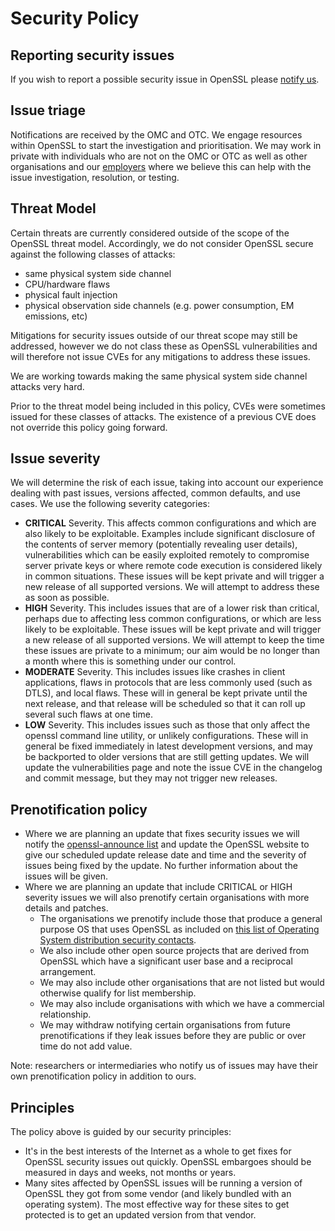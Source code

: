 Security Policy
===============

Reporting security issues
-------------------------

If you wish to report a possible security issue in OpenSSL please
[notify us](https://www.openssl.org/community/#securityreports).

Issue triage
------------

Notifications are received by the OMC and OTC. We engage resources within
OpenSSL to start the investigation and prioritisation. We may work in
private with individuals who are not on the OMC or OTC as well as other
organisations and our [employers](https://www.openssl.org/community/thanks.html)
where we believe this can help with the issue investigation, resolution, or
testing.

Threat Model
------------

Certain threats are currently considered outside of the scope of the
OpenSSL threat model. Accordingly, we do not consider OpenSSL secure
against the following classes of attacks:

 - same physical system side channel
 - CPU/hardware flaws
 - physical fault injection
 - physical observation side channels (e.g. power consumption,
   EM emissions, etc)

Mitigations for security issues outside of our threat scope may still be
addressed, however we do not class these as OpenSSL vulnerabilities and
will therefore not issue CVEs for any mitigations to address these issues.

We are working towards making the same physical system side channel attacks
very hard.

Prior to the threat model being included in this policy, CVEs were sometimes
issued for these classes of attacks. The existence of a previous CVE does
not override this policy going forward.

Issue severity
--------------

We will determine the risk of each issue, taking into account our experience
dealing with past issues, versions affected, common defaults, and use cases.
We use the following severity categories:

 - **CRITICAL** Severity. This affects common configurations and which are
   also likely to be exploitable. Examples include significant disclosure
   of the contents of server memory (potentially revealing user details),
   vulnerabilities which can be easily exploited remotely to compromise
   server private keys or where remote code execution is considered likely
   in common situations. These issues will be kept private and will trigger
   a new release of all supported versions. We will attempt to address these
   as soon as possible.
 - **HIGH** Severity. This includes issues that are of a lower risk than
   critical, perhaps due to affecting less common configurations, or which
   are less likely to be exploitable. These issues will be kept private and
   will trigger a new release of all supported versions. We will attempt to
   keep the time these issues are private to a minimum; our aim would be no
   longer than a month where this is something under our control.
 - **MODERATE** Severity. This includes issues like crashes in client
   applications, flaws in protocols that are less commonly used (such as
   DTLS), and local flaws. These will in general be kept private until the
   next release, and that release will be scheduled so that it can roll up
   several such flaws at one time.
 - **LOW** Severity. This includes issues such as those that only affect
   the openssl command line utility, or unlikely configurations. These will
   in general be fixed immediately in latest development versions, and may
   be backported to older versions that are still getting updates. We will
   update the vulnerabilities page and note the issue CVE in the changelog
   and commit message, but they may not trigger new releases.

Prenotification policy
----------------------

 - Where we are planning an update that fixes security issues we will notify
   the [openssl-announce list](https://mta.openssl.org/mailman/listinfo/openssl-announce)
   and update the OpenSSL website to give our scheduled update release date
   and time and the severity of issues being fixed by the update. No further
   information about the issues will be given.
 - Where we are planning an update that include CRITICAL or HIGH severity
   issues we will also prenotify certain organisations with more details
   and patches.
   - The organisations we prenotify include those that produce a general
     purpose OS that uses OpenSSL as included on [this list of Operating
     System distribution security contacts](http://oss-security.openwall.org/wiki/mailing-lists/distros).
   - We also include other open source projects that are derived from OpenSSL
     which have a significant user base and a reciprocal arrangement.
   - We may also include other organisations that are not listed but would
     otherwise qualify for list membership.
   - We may also include organisations with which we have a commercial
     relationship.
   - We may withdraw notifying certain organisations from future
     prenotifications if they leak issues before they are public or over time
     do not add value.

Note: researchers or intermediaries who notify us of issues may have their
own prenotification policy in addition to ours.

Principles
----------

The policy above is guided by our security principles:

 - It's in the best interests of the Internet as a whole to get fixes for
   OpenSSL security issues out quickly. OpenSSL embargoes should be measured
   in days and weeks, not months or years.
 - Many sites affected by OpenSSL issues will be running a version of OpenSSL
   they got from some vendor (and likely bundled with an operating system).
   The most effective way for these sites to get protected is to get an
   updated version from that vendor.
